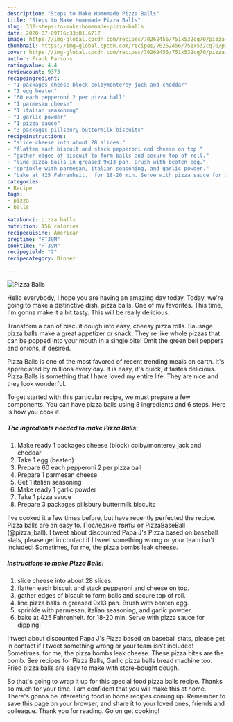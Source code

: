 ```yaml
---
description: "Steps to Make Homemade Pizza Balls"
title: "Steps to Make Homemade Pizza Balls"
slug: 332-steps-to-make-homemade-pizza-balls
date: 2020-07-09T16:33:01.671Z
image: https://img-global.cpcdn.com/recipes/70262456/751x532cq70/pizza-balls-recipe-main-photo.jpg
thumbnail: https://img-global.cpcdn.com/recipes/70262456/751x532cq70/pizza-balls-recipe-main-photo.jpg
cover: https://img-global.cpcdn.com/recipes/70262456/751x532cq70/pizza-balls-recipe-main-photo.jpg
author: Frank Parsons
ratingvalue: 4.4
reviewcount: 9373
recipeingredient:
- "1 packages cheese block colbymonterey jack and cheddar"
- "1 egg beaten"
- "60 each pepperoni 2 per pizza ball"
- "1 parmesan cheese"
- "1 italian seasoning"
- "1 garlic powder"
- "1 pizza sauce"
- "3 packages pillsbury buttermilk biscuits"
recipeinstructions:
- "slice cheese into about 28 slices."
- "flatten each biscuit and stack pepperoni and cheese on top."
- "gather edges of biscuit to form balls and secure top of roll."
- "line pizza balls in greased 9x13 pan. Brush with beaten egg."
- "sprinkle with parmesan, italian seasoning, and garlic powder."
- "bake at 425 Fahrenheit.  for 18-20 min. Serve with pizza sauce for dipping!"
categories:
- Recipe
tags:
- pizza
- balls

katakunci: pizza balls 
nutrition: 156 calories
recipecuisine: American
preptime: "PT39M"
cooktime: "PT39M"
recipeyield: "2"
recipecategory: Dinner

---
```



![Pizza Balls](https://img-global.cpcdn.com/recipes/70262456/751x532cq70/pizza-balls-recipe-main-photo.jpg)

Hello everybody, I hope you are having an amazing day today. Today, we're going to make a distinctive dish, pizza balls. One of my favorites. This time, I'm gonna make it a bit tasty. This will be really delicious.

Transform a can of biscuit dough into easy, cheesy pizza rolls. Sausage pizza balls make a great appetizer or snack. They&#39;re like whole pizzas that can be popped into your mouth in a single bite! Omit the green bell peppers and onions, if desired.

Pizza Balls is one of the most favored of recent trending meals on earth. It's appreciated by millions every day. It is easy, it's quick, it tastes delicious. Pizza Balls is something that I have loved my entire life. They are nice and they look wonderful.


To get started with this particular recipe, we must prepare a few components. You can have pizza balls using 8 ingredients and 6 steps. Here is how you cook it.

<!--inarticleads1-->

##### The ingredients needed to make Pizza Balls:

1. Make ready 1 packages cheese (block) colby/monterey jack and cheddar
1. Take 1 egg (beaten)
1. Prepare 60 each pepperoni 2 per pizza ball
1. Prepare 1 parmesan cheese
1. Get 1 italian seasoning
1. Make ready 1 garlic powder
1. Take 1 pizza sauce
1. Prepare 3 packages pillsbury buttermilk biscuits


I&#39;ve cooked it a few times before, but have recently perfected the recipe. Pizza balls are an easy to. Последние твиты от PizzaBaseBall (@pizza_ball). I tweet about discounted Papa J&#39;s Pizza based on baseball stats, please get in contact if I tweet something wrong or your team isn&#39;t included! Sometimes, for me, the pizza bombs leak cheese. 

<!--inarticleads2-->

##### Instructions to make Pizza Balls:

1. slice cheese into about 28 slices.
1. flatten each biscuit and stack pepperoni and cheese on top.
1. gather edges of biscuit to form balls and secure top of roll.
1. line pizza balls in greased 9x13 pan. Brush with beaten egg.
1. sprinkle with parmesan, italian seasoning, and garlic powder.
1. bake at 425 Fahrenheit.  for 18-20 min. Serve with pizza sauce for dipping!


I tweet about discounted Papa J&#39;s Pizza based on baseball stats, please get in contact if I tweet something wrong or your team isn&#39;t included! Sometimes, for me, the pizza bombs leak cheese. These pizza bites are the bomb. See recipes for Pizza Balls, Garlic pizza balls bread machine too. Fried pizza balls are easy to make with store-bought dough. 

So that's going to wrap it up for this special food pizza balls recipe. Thanks so much for your time. I am confident that you will make this at home. There's gonna be interesting food in home recipes coming up. Remember to save this page on your browser, and share it to your loved ones, friends and colleague. Thank you for reading. Go on get cooking!
